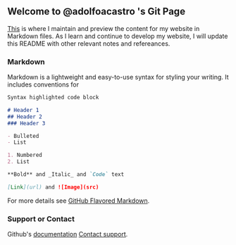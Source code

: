## Welcome to @adolfoacastro 's Git Page

[This](https://github.com/adolfoacastro/adolfoacastro.github.io/edit/master/README.md) is where I maintain and preview the content for my website in Markdown files. As I learn and continue to develop my website, I will update this README with other relevant notes and refereances.

### Markdown

Markdown is a lightweight and easy-to-use syntax for styling your writing. It includes conventions for

```markdown
Syntax highlighted code block

# Header 1
## Header 2
### Header 3

- Bulleted
- List

1. Numbered
2. List

**Bold** and _Italic_ and `Code` text

[Link](url) and ![Image](src)
```

For more details see [GitHub Flavored Markdown](https://guides.github.com/features/mastering-markdown/).

### Support or Contact

Github's [documentation](https://help.github.com/categories/github-pages-basics/)
[Contact support](https://github.com/contact).
